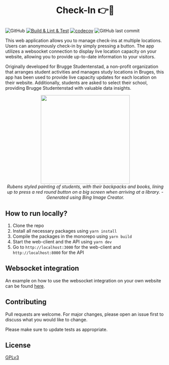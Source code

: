 # <p align="center">Check-In 👉🔴</p>

![GitHub](https://img.shields.io/github/license/XDoubleU/check-in)
[![Build & Lint & Test](https://github.com/XDoubleU/check-in/actions/workflows/main.yml/badge.svg)](https://github.com/XDoubleU/check-in/actions/workflows/main.yml)
[![codecov](https://codecov.io/gh/XDoubleU/check-in/branch/main/graph/badge.svg?token=8IY0BGQ5RW)](https://codecov.io/gh/XDoubleU/check-in)
![GitHub last commit](https://img.shields.io/github/last-commit/XDoubleU/check-in)

This web application allows you to manage check-ins at multiple locations. Users can anonymously check-in by simply pressing a button. The app utilizes a websocket connection to display live location capacity on your website, allowing you to provide up-to-date information to your visitors.

Originally developed for Brugge Studentenstad, a non-profit organization that arranges student activities and manages study locations in Bruges, this app has been used to provide live capacity updates for each location on their website. Additionally, students are asked to select their school, providing Brugge Studentenstad with valuable data insights.

<p align="center">
   <img src="https://user-images.githubusercontent.com/54279069/232328182-92de6ebb-ce44-44c4-9796-6e6ef62fb7c6.jpg" style="height: 20em" />
   <br/>
   <em>Rubens styled painting of students, with their backpacks and books, lining up to press a red round button on a big screen when arriving at a library. - Generated using Bing Image Creator.</em>
</p>

## How to run locally?

1. Clone the repo
2. Install all necessary packages using `yarn install`
3. Compile the packages in the monorepo using `yarn build`
4. Start the web-client and the API using `yarn dev`
5. Go to `http://localhost:3000` for the web-client and `http://localhost:8000` for the API

## Websocket integration

An example on how to use the websocket integration on your own website can be found [here](https://github.com/XDoubleU/check-in/blob/main/integration/script.js).

## Contributing

Pull requests are welcome. For major changes, please open an issue first
to discuss what you would like to change.

Please make sure to update tests as appropriate.

## License

[GPLv3](https://github.com/XDoubleU/check-in/blob/main/LICENSE)

